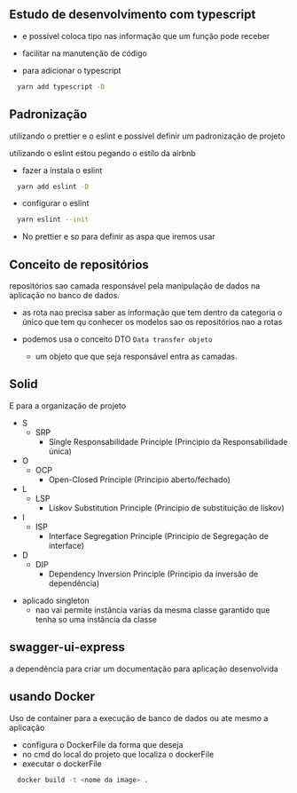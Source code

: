 ## Estudo de desenvolvimento com typescript

- e possível coloca tipo nas informação que um função pode receber
- facilitar na manutenção de código

- para adicionar o typescript

```bash
  yarn add typescript -D
```

## Padronização

utilizando o prettier e o eslint e possível definir um padronização de projeto

utilizando o eslint estou pegando o estilo da airbnb

- fazer a instala o eslint

```bash
  yarn add eslint -D
```

- configurar o eslint

```bash
  yarn eslint --init
```

- No prettier e so para definir as aspa que iremos usar

## Conceito de repositórios

repositórios sao camada responsável pela manipulação de dados na aplicação no banco de dados.

- as rota nao precisa saber as informação que tem dentro da categoria o único que tem qu conhecer os modelos sao os repositórios nao a rotas

- podemos usa o conceito DTO `Data transfer objeto`
  - um objeto que que seja responsável entra as camadas.

## Solid

E para a organização de projeto

- S
  - SRP
    - Single Responsabilidade Principle (Principio da Responsabilidade única)
- O
  - OCP
    - Open-Closed Principle (Principio aberto/fechado)
- L
  - LSP
    - Liskov Substitution Principle (Principio de substituição de liskov)
- I
  - ISP
    - Interface Segregation Principle (Principio de Segregação de interface)
- D
  - DIP
    - Dependency Inversion Principle (Principio da inversão de dependência)

* aplicado singleton
  - nao vai permite instância varias da mesma classe garantido que tenha so uma instância da classe

## swagger-ui-express

a dependência para criar um documentação para aplicação desenvolvida

## usando Docker

Uso de container para a execução de banco de dados ou ate mesmo a aplicação

- configura o DockerFile da forma que deseja
- no cmd do local do projeto que localiza o dockerFile
- executar o dockerFile

```bash
  docker build -t <nome da image> .

```
